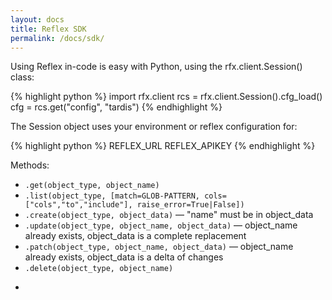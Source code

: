 ```yaml
---
layout: docs
title: Reflex SDK
permalink: /docs/sdk/
---
```


Using Reflex in-code is easy with Python, using the rfx.client.Session() class:

{% highlight python %}
    import rfx.client
    rcs = rfx.client.Session().cfg_load()
    cfg = rcs.get("config", "tardis")
{% endhighlight %}

The Session object uses your environment or reflex configuration for:

{% highlight python %}
    REFLEX_URL
    REFLEX_APIKEY
{% endhighlight %}

Methods:

* `.get(object_type, object_name)`
* `.list(object_type, [match=GLOB-PATTERN, cols=["cols","to","include"], raise_error=True|False])`
* `.create(object_type, object_data)` &mdash; "name" must be in object_data
* `.update(object_type, object_name, object_data)` &mdash; object_name already exists, object_data is a complete replacement
* `.patch(object_type, object_name, object_data)` &mdash; object_name already exists, object_data is a delta of changes
* `.delete(object_type, object_name)`

-
